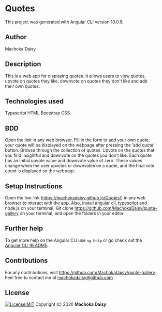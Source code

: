 # Quotes

This project was generated with [Angular CLI](https://github.com/angular/angular-cli) version 10.0.6.

## Author
Machoka Daisy

## Description
This is a web app for displaying quotes. It allows users to view quotes, upvote on quotes they like, downvote on quotes they don't like and add their own quotes.

## Technologies used
Typescript
HTML
Bootstrap
CSS

## BDD
Open the link in any web browser. Fill in the form to add your own quote; your quote will be displayed on the webpage after pressing the 'add quote' button. Browse through the collection of quotes. Upvote on the quotes that you find insightful and downvote on the quotes you don't like. Each quote has an initial upvote value and downvote value of zero. These values change when the user upvotes or downvotes on a quote, and the final vote count is displayed on the webpage.


## Setup Instructions
Open the live link (https://machokadaisy.github.io/Quotes/) in any web browser to interact with the app.
Also, install angular cli, typescript and node.js on your terminal,
Git clone https://github.com/MachokaDaisy/quote-gallery on your terminal, and open the folders in your editor. 


## Further help

To get more help on the Angular CLI use `ng help` or go check out the [Angular CLI README](https://github.com/angular/angular-cli/blob/master/README.md).

## Contributions
For any contributions, visit https://github.com/MachokaDaisy/quote-gallery. Feel free to contact me at machokadaisy@github.com

## License
[![License:MIT](https://img.shields.io/badge/License-MIT-yellow.svg)](https://opensource.org/licenses/MIT)
Copyright (c) 2020 **Machoka Daisy**

